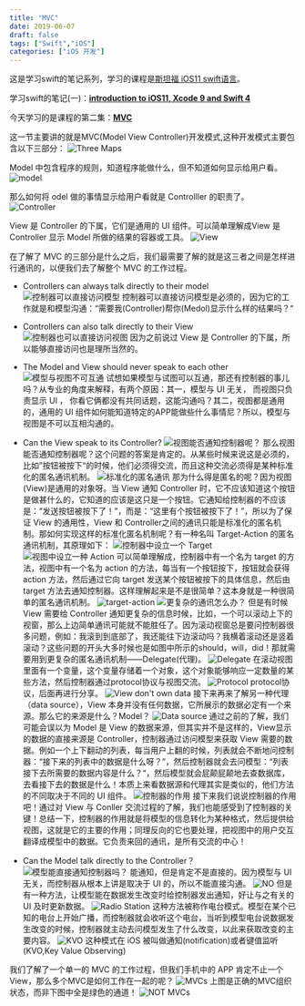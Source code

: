 ```yaml
---
title: "MVC"
date: 2019-06-07
draft: false
tags: ["Swift","iOS"]
categories: ["iOS 开发"]
---
```


这是学习swift的笔记系列，学习的课程是[斯坦福  iOS11 swift语言](https://www.bilibili.com/medialist/play/ml148451180)。

学习swift的笔记(一)：[**introduction to iOS11, Xcode 9 and Swift 4**](https://kimyang.cn/2019/2019-06-01-swiftlearning1/)

今天学习的是课程的第二集：[**MVC**](https://www.bilibili.com/video/av16339375/?p=2)

这一节主要讲的就是MVC(Model View Controller)开发模式,这种开发模式主要包含以下三部分：
![Three Maps](https://tva1.sinaimg.cn/large/0082zybpgy1gbze8f9udwj314h0pnu0x.jpg)

Model 中包含程序的规则，知道程序能做什么，但不知道如何显示给用户看。
![model](https://tva1.sinaimg.cn/large/0082zybpgy1gbze8ilmi2j318l0pj1ky.jpg)

那么如何将 odel 做的事情显示给用户看就是 Controlller 的职责了。
![Controller](https://tva1.sinaimg.cn/large/0082zybpgy1gbze8l8yioj319u0pa1ky.jpg)

View 是 Controller 的下属，它们是通用的 UI 组件。可以简单理解成View 是 Controller 显示 Model 所做的结果的容器或工具。
![View](https://tva1.sinaimg.cn/large/0082zybpgy1gbze8o05yxj314n0p6u0x.jpg)

在了解了 MVC 的三部分是什么之后，我们最需要了解的就是这三者之间是怎样进行通讯的，以便我们去了解整个 MVC 的工作过程。

+ Controllers can always talk directly to their model
![控制器可以直接访问模型](https://tva1.sinaimg.cn/large/0082zybpgy1gbze8t0djrj314j0p7u0x.jpg)
控制器可以直接访问模型是必须的，因为它的工作就是和模型沟通：“需要我(Controller)帮你(Medol)显示什么样的结果吗？“

+ Controllers can also talk directly to their View
![控制器也可以直接访问视图](https://tva1.sinaimg.cn/large/0082zybpgy1gbze8w6m8wj314j0ozu0x.jpg)
因为之前说过 View 是 Controller 的下属，所以能够直接访问也是理所当然的。

+ The Model and View should never speak to each other
![模型与视图不可互通](https://tva1.sinaimg.cn/large/0082zybpgy1gbze91fic1j314m0ouu0x.jpg)
试想如果模型与试图可以互通，那还有控制器的事儿吗？从专业的角度来解释，有两个原因：其一，模型与 UI 无关， 而视图只负责显示 UI ， 你看它俩都没有共同话题，这能沟通吗？其二，视图都是通用的，通用的 UI 组件如何能知道特定的APP能做些什么事情尼？所以，模型与视图是不可以互相沟通的。

+ Can the View speak to its Controller?
![视图能否通知控制器呢？](https://tva1.sinaimg.cn/large/0082zybpgy1gbze92zmv8j314l0p2u0x.jpg)
那么视图能否通知控制器呢？这个问题的答案是肯定的。从某些时候来说这是必须的，比如”按钮被按下“的时候，他们必须得交流，而且这种交流必须得是某种标准化的匿名通讯机制。
![标准化的匿名通讯](https://tva1.sinaimg.cn/large/0082zybpgy1gbze9514raj314l0ouu0x.jpg)
那为什么得是匿名的呢？因为视图(View)是通用的对象呀。当 View 通知 Controller 时，它不应该知道这个按钮是做甚什么的，它知道的应该是这只是一个按钮。它通知给控制器的不应该是：“发送按钮被按下了！”，而是：“这里有个按钮被按下了！”，所以为了保证 View 的通用性，View 和  Controller之间的通讯只能是标准化的匿名机制。那如何实现这样的标准化匿名机制呢？有一种名叫 Target-Action 的匿名通讯机制，其原理如下：
![控制器中设立一个 Target](https://tva1.sinaimg.cn/large/0082zybpgy1gbze9774f5j314m0p4u0x.jpg)
![视图中设立一种 Action](https://tva1.sinaimg.cn/large/0082zybpgy1gbze98tywaj314p0ozu0x.jpg)
可以简单理解成，控制器中有一个名为 target 的方法，视图中有一个名为 action 的方法，每当有一个按钮按下，按钮就会获得 action 方法，然后通过它向 target 发送某个按钮被按下的具体信息，然后由 target 方法去通知控制器。这样理解起来是不是很简单？这本身就是一种很简单的匿名通讯机制。
![target-action](https://tva1.sinaimg.cn/large/0082zybpgy1gbze9b2yp2j31590p4x6p.jpg)
![更复杂的通讯怎么办？](https://tva1.sinaimg.cn/large/0082zybpgy1gbze9cdq0sj318s0p34qq.jpg)
但是有时候 View 需要给 Controller 通知更复杂的信息时候，比如，一个可以滚动上下的视窗，那么上边简单通讯可能就不能胜任了。因为滚动视窗总是要问控制器很多问题，例如：我滚到到底部了，我还能往下边滚动吗？我横着滚动还是竖着滚动？这些问题的开头大多时候也是如图中所示的should，will，did！那就需要用到更复杂的匿名通讯机制——Delegate(代理)。
![Delegate](https://tva1.sinaimg.cn/large/0082zybpgy1gbze9dwakpj314k0p9x6p.jpg)
在滚动视图里面有一个变量，这个变量存储着一个对象，这个对象能够响应一定数量的某些方法，然后控制器通过protocol协议与视图交流。
![Protocol](https://tva1.sinaimg.cn/large/0082zybpgy1gbze9fc7kjj315e0p6x6p.jpg)
protocol协议，后面再进行分享。
![View don't own data](https://tva1.sinaimg.cn/large/0082zybpgy1gbze9heuwtj314m0pbx6p.jpg)
接下来再来了解另一种代理（data source），View 本身并没有任何数据，它所展示的数据必定有一个来源。那么它的来源是什么？Model？
![Data source](https://tva1.sinaimg.cn/large/0082zybpgy1gbze9m8lwkj317l0p84qq.jpg)
通过之前的了解，我们可能会误以为 Model 是 View 的数据来源，但其实并不是这样的，View显示的数据的直接来源是 Controller，控制器通过访问模型来获取 View 需要的数据。例如一个上下翻动的列表，每当用户上翻的时候，列表就会不断地问控制器：“接下来的列表中的数据是什么呀？”，然后控制器就会去问模型：“列表接下去所需要的数据内容是什么？“，然后模型就会屁颠屁颠地去查数据库，去看接下去的数据是什么！本质上来看数据源和代理其实是类似的，他们方法的不同取决于不同的 UI 组件。
![控制器的作用](https://tva1.sinaimg.cn/large/0082zybpgy1gbze9nnrggj317w0p14qq.jpg)
接下来我们说说控制器的作用吧！通过对 View 与 Conller 交流过程的了解，我们也能感受到了控制器的关键！总结一下，控制器的作用就是将模型的信息转化为某种格式，然后提供给视图，这就是它的主要的作用；同理反向的它也要处理，把视图中的用户交互翻译成模型中的数据。它负责来回的通讯，是所有交流的中心！

+ Can the Model talk directly to the Controller？
![模型能直接通知控制器吗？](https://tva1.sinaimg.cn/large/0082zybpgy1gbze9rof13j314k0oxx6p.jpg)
能通知，但是肯定不是直接的。因为模型与 UI 无关，而控制器从根本上讲是取决于 UI 的，所以不能直接沟通。
![NO](https://tva1.sinaimg.cn/large/0082zybpgy1gbze9tcdk5j314l0pbx6p.jpg)
但是有一种方法，让模型能在数据发生改变时给控制器发出通知，好让与之有关的 UI 及时更新数据。
![Radio Station](https://tva1.sinaimg.cn/large/0082zybpgy1gbze9ww6n7j314p0p11ky.jpg)
这种方法被称作电台模式。模型在某个已知的电台上开始广播，而控制器就会收听这个电台，当听到模型电台说数据发生改变的时候，控制器就主动去问模型发生了什么改变，以此来获取改变的主要内容。
![KVO](https://tva1.sinaimg.cn/large/0082zybpgy1gbze9yhvoij315a0pf1ky.jpg)
这种模式在 iOS  被叫做通知(notification)或者键值监听(KVO,Key Value Observing)

我们了解了一个单一的 MVC 的工作过程，但我们手机中的 APP 肯定不止一个 View，那么多个MVC是如何工作在一起的呢？
![MVCs](https://tva1.sinaimg.cn/large/0082zybpgy1gbzea0x28lj31bf0r1hdu.jpg)
上图是正确的MVC组织状态，而非下图中全是绿色的通道！
![NOT MVCs](https://tva1.sinaimg.cn/large/0082zybpgy1gbzea4csvyj31av0r9b2a.jpg)
